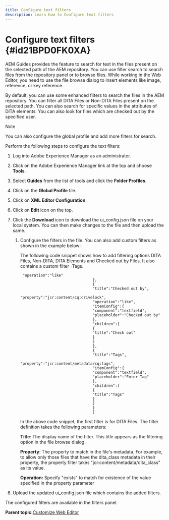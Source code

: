 ```yaml
---
title: Configure text filters
description: Learn how to Configure text filters
---
```


# Configure text filters {#id21BPD0FK0XA}

AEM Guides provides the feature to search for text in the files present on the selected path of the AEM repository. You can use filter search to search files from the repository panel or to browse files. While working in the Web Editor, you need to use the file browse dialog to insert elements like image, reference, or key reference.

By default, you can use some enhanced filters to search the files in the AEM repository. You can filter all DITA Files or Non-DITA Files present on the selected path. You can also search for specific values in the attributes of DITA elements. You can also look for files which are checked out by the specified user.

>[!NOTE]
>
> You can also configure the global profile and add more filters for search.

Perform the following steps to configure the text filters:

1.  Log into Adobe Experience Manager as an administrator.
1.  Click on the Adobe Experience Manager link at the top and choose **Tools**.
1.  Select **Guides** from the list of tools and click the **Folder Profiles**.
1.  Click on the **Global Profile** tile.
1.  Click on **XML Editor Configuration**.
1.  Click on **Edit** icon on the top.
1.  Click the **Download** icon to download the ui\_config.json file on your local system. You can then make changes to the file and then upload the same.
    1.  Configure the filters in the file. You can also add custom filters as shown in the example below:

        The following code snippet shows how to add filtering options DITA Files, Non-DITA, DITA Elements and Checked out by Files. It also contains a custom filter -Tags.

        ```
         "operation":"like"
                                        },
                                        {
                                        "title":"Checked out by",
                                        "property":"jcr:content/cq:drivelock",
                                        "operation":"like",
                                        "itemConfig":{
                                        "component":"textfield",
                                        "placeholder":"Checked out by"
                                        },
                                        "children":[
                                        {
                                        "title":"Check out"
                                        }
                                        ]
                                        },
                                        {
                                        "title":"Tags",
                                        "property":"jcr:content/metadata/cq:tags",
                                        "itemConfig":{
                                        "component":"textfield",
                                        "placeholder":"Enter Tag"
                                        },
                                        "children":[
                                        {
                                        "title":"Tags"
                                        }
                                        ]
                                        }
                                        ]
        ```

        In the above code snippet, the first filter is for DITA Files. The filter definition takes the following parameters:

        ****Title****: The display name of the filter. This title appears as the filtering option in the file browse dialog.

        ****Property****: The property to match in the file's metadata. For example, to allow only those files that have the dita\_class metadata in their property, the property filter takes "jcr:content/metadata/dita\_class" as its value.

        ****Operation**:** Specify "exists" to match for existence of the value specified in the property parameter

1.  Upload the updated ui\_config.json file which contains the added filters.

The configured filters are available in the filters panel.

**Parent topic:**[Customize Web Editor](conf-web-editor.md)

